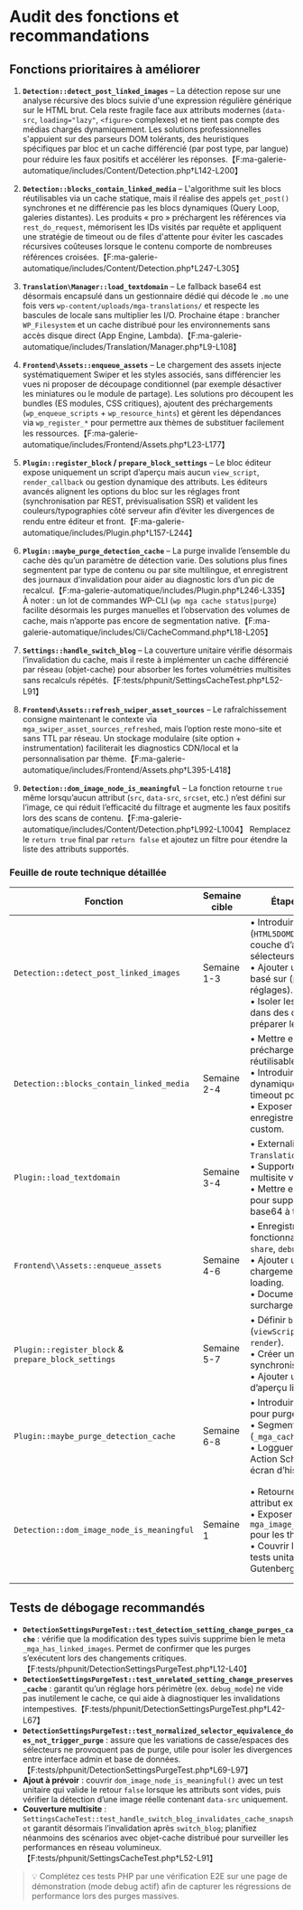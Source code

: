 # Audit des fonctions et recommandations

## Fonctions prioritaires à améliorer

1. **`Detection::detect_post_linked_images`** – La détection repose sur une analyse récursive des blocs suivie d'une expression régulière générique sur le HTML brut. Cela reste fragile face aux attributs modernes (`data-src`, `loading="lazy"`, `<figure>` complexes) et ne tient pas compte des médias chargés dynamiquement. Les solutions professionnelles s'appuient sur des parseurs DOM tolérants, des heuristiques spécifiques par bloc et un cache différencié (par post type, par langue) pour réduire les faux positifs et accélérer les réponses.【F:ma-galerie-automatique/includes/Content/Detection.php†L142-L200】

2. **`Detection::blocks_contain_linked_media`** – L'algorithme suit les blocs réutilisables via un cache statique, mais il réalise des appels `get_post()` synchrones et ne différencie pas les blocs dynamiques (Query Loop, galeries distantes). Les produits « pro » préchargent les références via `rest_do_request`, mémorisent les IDs visités par requête et appliquent une stratégie de timeout ou de files d'attente pour éviter les cascades récursives coûteuses lorsque le contenu comporte de nombreuses références croisées.【F:ma-galerie-automatique/includes/Content/Detection.php†L247-L305】

3. **`Translation\Manager::load_textdomain`** – Le fallback base64 est désormais encapsulé dans un gestionnaire dédié qui décode le `.mo` une fois vers `wp-content/uploads/mga-translations/` et respecte les bascules de locale sans multiplier les I/O. Prochaine étape : brancher `WP_Filesystem` et un cache distribué pour les environnements sans accès disque direct (App Engine, Lambda).【F:ma-galerie-automatique/includes/Translation/Manager.php†L9-L108】

4. **`Frontend\Assets::enqueue_assets`** – Le chargement des assets injecte systématiquement Swiper et les styles associés, sans différencier les vues ni proposer de découpage conditionnel (par exemple désactiver les miniatures ou le module de partage). Les solutions pro découpent les bundles (ES modules, CSS critiques), ajoutent des préchargements (`wp_enqueue_scripts` + `wp_resource_hints`) et gèrent les dépendances via `wp_register_*` pour permettre aux thèmes de substituer facilement les ressources.【F:ma-galerie-automatique/includes/Frontend/Assets.php†L23-L177】

5. **`Plugin::register_block` / `prepare_block_settings`** – Le bloc éditeur expose uniquement un script d’aperçu mais aucun `view_script`, `render_callback` ou gestion dynamique des attributs. Les éditeurs avancés alignent les options du bloc sur les réglages front (synchronisation par REST, prévisualisation SSR) et valident les couleurs/typographies côté serveur afin d’éviter les divergences de rendu entre éditeur et front.【F:ma-galerie-automatique/includes/Plugin.php†L157-L244】

6. **`Plugin::maybe_purge_detection_cache`** – La purge invalide l’ensemble du cache dès qu’un paramètre de détection varie. Des solutions plus fines segmentent par type de contenu ou par site multilingue, et enregistrent des journaux d’invalidation pour aider au diagnostic lors d’un pic de recalcul.【F:ma-galerie-automatique/includes/Plugin.php†L246-L335】 À noter : un lot de commandes WP-CLI (`wp mga cache status|purge`) facilite désormais les purges manuelles et l’observation des volumes de cache, mais n’apporte pas encore de segmentation native.【F:ma-galerie-automatique/includes/Cli/CacheCommand.php†L18-L205】

7. **`Settings::handle_switch_blog`** – La couverture unitaire vérifie désormais l’invalidation du cache, mais il reste à implémenter un cache différencié par réseau (objet-cache) pour absorber les fortes volumétries multisites sans recalculs répétés.【F:tests/phpunit/SettingsCacheTest.php†L52-L91】

8. **`Frontend\Assets::refresh_swiper_asset_sources`** – Le rafraîchissement consigne maintenant le contexte via `mga_swiper_asset_sources_refreshed`, mais l’option reste mono-site et sans TTL par réseau. Un stockage modulaire (site option + instrumentation) faciliterait les diagnostics CDN/local et la personnalisation par thème.【F:ma-galerie-automatique/includes/Frontend/Assets.php†L395-L418】

9. **`Detection::dom_image_node_is_meaningful`** – La fonction retourne `true` même lorsqu’aucun attribut (`src`, `data-src`, `srcset`, etc.) n’est défini sur l’image, ce qui réduit l’efficacité du filtrage et augmente les faux positifs lors des scans de contenu.【F:ma-galerie-automatique/includes/Content/Detection.php†L992-L1004】 Remplacez le `return true` final par `return false` et ajoutez un filtre pour étendre la liste des attributs supportés.

### Feuille de route technique détaillée

| Fonction | Semaine cible | Étapes recommandées | Tests à prévoir | Indicateurs | Risques / mitigation |
| --- | --- | --- | --- | --- | --- |
| `Detection::detect_post_linked_images` | Semaine 1-3 | • Introduire un parseur DOM (`HTML5DOMDocument`) et une couche d’abstraction des sélecteurs.<br>• Ajouter un cache transitoire basé sur (post ID, langue, hash réglages).<br>• Isoler les heuristiques par bloc dans des classes dédiées pour préparer les extensions tierces. | • Tests PHPUnit couvrant les blocs `core/gallery`, `core/image`, Query Loop.<br>• Tests E2E Playwright pour galeries mixtes (image + vidéo). | • Temps moyen de détection sur 100 articles.<br>• Nombre de faux positifs remontés via debug mode. | • Régression sur blocs tiers → prévoir un mode rétrocompatibilité activable via filtre. |
| `Detection::blocks_contain_linked_media` | Semaine 2-4 | • Mettre en place un préchargement des blocs réutilisables (`REST API`).<br>• Introduire une liste de blocs dynamiques connus et un timeout pour éviter les boucles.<br>• Exposer un hook pour enregistrer des stratégies custom. | • Tests unitaires simulant des boucles imbriquées.<br>• Tests de performance sur pages avec 10+ blocs réutilisables. | • Nombre de requêtes `get_post()`.<br>• Temps maximal de parcours des blocs. | • Risque de surcharge REST → limiter les batchs et journaliser les erreurs. |
| `Plugin::load_textdomain` | Semaine 3-4 | • Externaliser la logique dans `TranslationManager`.<br>• Supporter `switch_locale` et multisite via caches segmentés.<br>• Mettre en place une migration pour supprimer le fallback base64 à terme. | • Tests PHPUnit `switch_to_locale`.<br>• Test manuel multisite + plugin de traduction. | • Temps de chargement du textdomain.<br>• Nombre d’E/S disque par requête. | • Perte de traductions custom → documenter un guide de migration + hook de fallback. |
| `Frontend\\Assets::enqueue_assets` | Semaine 4-6 | • Enregistrer chaque fonctionnalité (`core`, `thumbs`, `share`, `debug`) via `wp_register_*`.<br>• Ajouter un mécanisme de chargement conditionnel + lazy-loading.<br>• Documenter un guide de surcharge thème. | • Tests PHPUnit (simulation WordPress enqueue).<br>• Audit Lighthouse/WebPageTest avant/après. | • Poids total bundle.<br>• Score performance Lighthouse. | • Compatibilité thème → prévoir un filtre de repli pour charger l’ancien bundle. |
| `Plugin::register_block` & `prepare_block_settings` | Semaine 5-7 | • Définir `block.json` complet (`viewScript`, `editorScript`, `render`).<br>• Créer un endpoint REST de synchronisation des réglages.<br>• Ajouter un composant React d’aperçu live et presets. | • Tests Jest sur le store.<br>• Tests Playwright dans Gutenberg (changement réglages). | • Satisfaction des bêta testeurs éditeurs.<br>• Alignement visuel admin/front. | • Montée en charge JS → surveiller le bundle final et lazy-load dans Gutenberg. |
| `Plugin::maybe_purge_detection_cache` | Semaine 6-8 | • Introduire un scheduler différé pour purges massives.<br>• Segmenter les metas (`_mga_cache_{lang}_{post_type}`).<br>• Logguer les purges (CPT ou Action Scheduler) et exposer un écran d’historique. | • Tests PHPUnit couvrant purges différées et par segment.<br>• Test E2E sur modification d’option critique. | • Temps de purge.<br>• Nombre d’événements loggués. | • Accumulation de jobs → prévoir un mécanisme de throttle et d’alerte. |
| `Detection::dom_image_node_is_meaningful` | Semaine 1 | • Retourner `false` si aucun attribut exploitable n’est trouvé.<br>• Exposer un filtre `mga_image_attribute_whitelist` pour les thèmes personnalisés.<br>• Couvrir les cas `<img>` vides via tests unitaires et fixtures Gutenberg. | • Tests PHPUnit validant l’absence de faux positifs.<br>• Test E2E Playwright sur galerie contenant des images placeholders. | • Baisse du nombre de pages chargeant inutilement les assets.<br>• Temps de détection moyen. | • Risque de faux négatifs sur thèmes atypiques → documenter le filtre + valeur par défaut. |

## Tests de débogage recommandés

- **`DetectionSettingsPurgeTest::test_detection_setting_change_purges_cache`** : vérifie que la modification des types suivis supprime bien le meta `_mga_has_linked_images`. Permet de confirmer que les purges s’exécutent lors des changements critiques.【F:tests/phpunit/DetectionSettingsPurgeTest.php†L12-L40】
- **`DetectionSettingsPurgeTest::test_unrelated_setting_change_preserves_cache`** : garantit qu’un réglage hors périmètre (ex. `debug_mode`) ne vide pas inutilement le cache, ce qui aide à diagnostiquer les invalidations intempestives.【F:tests/phpunit/DetectionSettingsPurgeTest.php†L42-L67】
- **`DetectionSettingsPurgeTest::test_normalized_selector_equivalence_does_not_trigger_purge`** : assure que les variations de casse/espaces des sélecteurs ne provoquent pas de purge, utile pour isoler les divergences entre interface admin et base de données.【F:tests/phpunit/DetectionSettingsPurgeTest.php†L69-L97】
- **Ajout à prévoir** : couvrir `dom_image_node_is_meaningful()` avec un test unitaire qui valide le retour `false` lorsque les attributs sont vides, puis vérifier la détection d’une image réelle contenant `data-src` uniquement.
- **Couverture multisite** : `SettingsCacheTest::test_handle_switch_blog_invalidates_cache_snapshot` garantit désormais l’invalidation après `switch_blog`; planifiez néanmoins des scénarios avec objet-cache distribué pour surveiller les performances en réseau volumineux.【F:tests/phpunit/SettingsCacheTest.php†L52-L91】

> 💡 Complétez ces tests PHP par une vérification E2E sur une page de démonstration (mode debug actif) afin de capturer les régressions de performance lors des purges massives.

